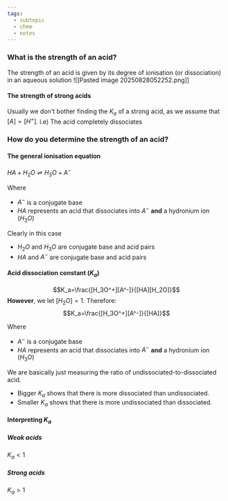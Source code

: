 ```yaml
---
tags:
  - subtopic
  - chem
  - notes
---
```

### What is the strength of an acid?
The strength of an acid is given by its degree of ionisation (or dissociation) in an aqueous solution
![[Pasted image 20250828052252.png]]
#### The strength of strong acids
Usually we don't bother finding the $K_a$ of a strong acid, as we assume that $[A]=[H^+]$. i.e) The acid completely dissociates

### How do you determine the strength of an acid?
#### The general ionisation equation
$HA + H_2O \rightleftharpoons H_3O + A^-$ 

Where
- $A^-$ is a conjugate base
- $HA$ represents an acid that dissociates into $A^-$  **and** a hydronium ion ($H_3O$)

Clearly in this case
- $H_2O$ and $H_3O$ are conjugate base and acid pairs
- $HA$ and $A^-$ are conjugate base and acid pairs
#### Acid dissociation constant ($K_a$)
$$K_a=\frac{[H_3O^+][A^-]}{[HA][H_2O]}$$
**However**, we let $[H_2O]=1$. 
Therefore:
$$K_a=\frac{[H_3O^+][A^-]}{[HA]}$$

Where
- $A^-$ is a conjugate base
- $HA$ represents an acid that dissociates into $A^-$  **and** a hydronium ion ($H_3O$)


We are basically just measuring the ratio of undissociated-to-dissociated acid. 
- Bigger $K_a$ shows that there is more dissociated than undissociated.
- Smaller $K_a$ shows that there is more undissociated than dissociated. 
#### Interpreting $K_a$ 
##### Weak acids
$K_a<1$
##### Strong acids
$K_a>1$